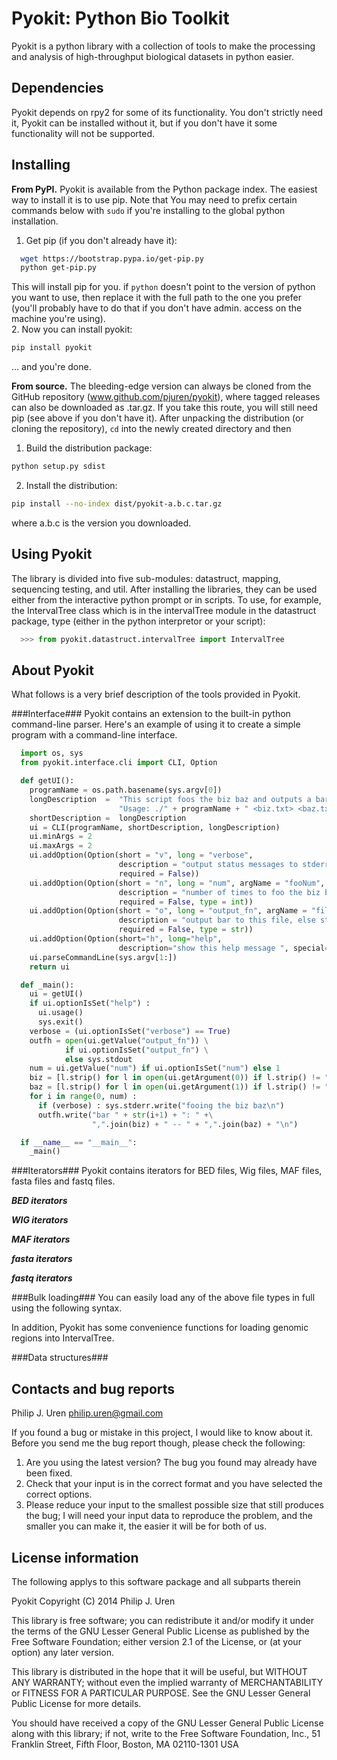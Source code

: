 Pyokit: Python Bio Toolkit
==========================

Pyokit is a python library with a collection of tools to make the processing
and analysis of high-throughput biological datasets in python easier.

Dependencies
------------
Pyokit depends on rpy2 for some of its functionality. You don't strictly
need it, Pyokit can be installed without it, but if you don't have it some
functionality will not be supported.

Installing
----------
**From PyPI.** Pyokit is available from the Python package index. The easiest
way to install it is to use pip. Note that You may need to prefix certain
commands below with ```sudo``` if you're installing to the global python
installation.

1. Get pip (if you don't already have it):
```bash
  wget https://bootstrap.pypa.io/get-pip.py
  python get-pip.py
```
This will install pip for you. if ```python``` doesn't point to the version of
python you want to use, then replace it with the full path to the one you prefer
(you'll probably have to do that if you don't have admin. access on the machine
you're using).  
2. Now you can install pyokit:
```bash
pip install pyokit
```
... and you're done.

**From source.** The bleeding-edge version can always be cloned from the GitHub
repository (www.github.com/pjuren/pyokit), where tagged releases can also be
downloaded as .tar.gz. If you take this route, you will still need pip (see
above if you don't have it). After unpacking the distribution (or cloning the
repository), ```cd``` into the newly created directory and then
1. Build the distribution package:
```bash
python setup.py sdist
```
2. Install the distribution:
```bash
pip install --no-index dist/pyokit-a.b.c.tar.gz
```
where a.b.c is the version you downloaded.

Using Pyokit
------------
  The library is divided into five sub-modules: datastruct, mapping, sequencing
  testing, and util. After installing the libraries, they can be used either
  from the interactive python prompt or in scripts. To use, for example, the
  IntervalTree class which is in the intervalTree module in the datastruct
  package, type (either in the python interpretor or your script):
  ```python
    >>> from pyokit.datastruct.intervalTree import IntervalTree
  ```  

About Pyokit
------------
  What follows is a very brief description of the tools provided in Pyokit.

  ###Interface###
  Pyokit contains an extension to the built-in python command-line parser.
  Here's an example of using it to create a simple program with a command-line
  interface.
  ```python
    import os, sys
    from pyokit.interface.cli import CLI, Option

    def getUI():
      programName = os.path.basename(sys.argv[0])
      longDescription  =  "This script foos the biz baz and outputs a bar.\n" +\
                          "Usage: ./" + programName + " <biz.txt> <baz.txt>"
      shortDescription =  longDescription
      ui = CLI(programName, shortDescription, longDescription)
      ui.minArgs = 2
      ui.maxArgs = 2
      ui.addOption(Option(short = "v", long = "verbose",
                          description = "output status messages to stderr ",
                          required = False))
      ui.addOption(Option(short = "n", long = "num", argName = "fooNum",
                          description = "number of times to foo the biz baz",  
                          required = False, type = int))
      ui.addOption(Option(short = "o", long = "output_fn", argName = "filename",
                          description = "output bar to this file, else stdout",
                          required = False, type = str))
      ui.addOption(Option(short="h", long="help",
                          description="show this help message ", special=True))
      ui.parseCommandLine(sys.argv[1:])
      return ui

    def _main():
      ui = getUI()
      if ui.optionIsSet("help") :
        ui.usage()
        sys.exit()
      verbose = (ui.optionIsSet("verbose") == True)
      outfh = open(ui.getValue("output_fn")) \
              if ui.optionIsSet("output_fn") \
              else sys.stdout
      num = ui.getValue("num") if ui.optionIsSet("num") else 1
      biz = [l.strip() for l in open(ui.getArgument(0)) if l.strip() != ""]
      baz = [l.strip() for l in open(ui.getArgument(1)) if l.strip() != ""]
      for i in range(0, num) :
        if (verbose) : sys.stderr.write("fooing the biz baz\n")
        outfh.write("bar " + str(i+1) + ": " +\
                    ",".join(biz) + " -- " + ",".join(baz) + "\n")

    if __name__ == "__main__":
      _main()
  ```

  ###Iterators###
  Pyokit contains iterators for BED files, Wig files, MAF files, fasta files and
  fastq files.

  ***BED iterators***

  ***WIG iterators***

  ***MAF iterators***

  ***fasta iterators***

  ***fastq iterators***

  ###Bulk loading###
  You can easily load any of the above file types in full using the following
  syntax.

  In addition, Pyokit has some convenience functions for loading genomic regions
  into IntervalTree.

  ###Data structures###

Contacts and bug reports
------------------------
Philip J. Uren
philip.uren@gmail.com

If you found a bug or mistake in this project, I would like to know about it.
Before you send me the bug report though, please check the following:

1. Are you using the latest version? The bug you found may already have been
   fixed.
2. Check that your input is in the correct format and you have selected the
   correct options.
3. Please reduce your input to the smallest possible size that still produces
   the bug; I will need your input data to reproduce the problem, and the
   smaller you can make it, the easier it will be for both of us.

License information
-------------------

  The following applys to this software package and all subparts therein  

Pyokit Copyright (C) 2014 Philip J. Uren

This library is free software; you can redistribute it and/or modify it under
the terms of the GNU Lesser General Public License as published by the Free
Software Foundation; either version 2.1 of the License, or (at your option)
any later version.

This library is distributed in the hope that it will be useful, but WITHOUT
ANY WARRANTY; without even the implied warranty of MERCHANTABILITY or FITNESS
FOR A PARTICULAR PURPOSE. See the GNU Lesser General Public License for more
details.

You should have received a copy of the GNU Lesser General Public License along
with this library; if not, write to the Free Software Foundation, Inc., 51
Franklin Street, Fifth Floor, Boston, MA 02110-1301 USA
